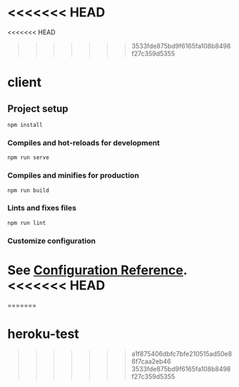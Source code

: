 <<<<<<< HEAD
=======
<<<<<<< HEAD
>>>>>>> 3533fde875bd9f6165fa108b8498f27c359d5355
# client

## Project setup
```
npm install
```

### Compiles and hot-reloads for development
```
npm run serve
```

### Compiles and minifies for production
```
npm run build
```

### Lints and fixes files
```
npm run lint
```

### Customize configuration
See [Configuration Reference](https://cli.vuejs.org/config/).
<<<<<<< HEAD
=======
=======
# heroku-test
>>>>>>> a1f875406dbfc7bfe210515ad50e86f7caa2eb46
>>>>>>> 3533fde875bd9f6165fa108b8498f27c359d5355
